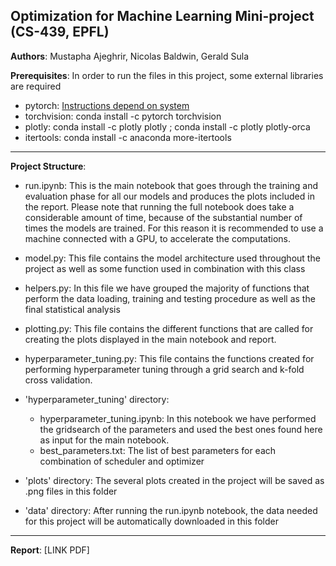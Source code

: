 ## Optimization for Machine Learning Mini-project (CS-439, EPFL)

**Authors**: Mustapha Ajeghrir, Nicolas Baldwin, Gerald Sula

**Prerequisites**: In order to run the files in this project, some external libraries are required

 - pytorch: [Instructions depend on system](https://pytorch.org)
 - torchvision: conda install -c pytorch torchvision
 - plotly: conda install -c plotly plotly ; conda install -c plotly plotly-orca
 - itertools: conda install -c anaconda more-itertools
 ----- 
 **Project Structure**:
 
 - run.ipynb: This is the main notebook that goes through the training and evaluation phase for all our models and produces the plots included in the report. Please note that running the full notebook does take a considerable amount of time, because of the substantial number of times the models are trained. For this reason it is recommended to use a machine connected with a GPU, to accelerate the computations. 
 - model.py: This file contains the model architecture used throughout the project as well as some function used in combination with this class
 - helpers.py: In this file we have grouped the majority of functions that perform the data loading, training and testing procedure as well as the final statistical analysis
 - plotting.py: This file contains the different functions that are called for creating the plots displayed in the main notebook and report. 
 - hyperparameter_tuning.py: This file contains the functions created for performing hyperparameter tuning through a grid search and k-fold cross validation.
 - 'hyperparameter_tuning' directory:
	 - hyperparameter_tuning.ipynb: In this notebook we have performed the gridsearch of the parameters and used the best ones found here as input for the main notebook.
	 - best_parameters.txt: The list of best parameters for each combination of scheduler and optimizer

 - 'plots' directory: The several plots created in the project will be saved as .png files in this folder
 - 'data' directory: After running the run.ipynb notebook, the data needed for this project will be automatically downloaded in this folder
-----
**Report**: [LINK PDF]


 
